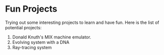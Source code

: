 # Fun Projects

Trying out some interesting projects to learn and have fun. Here is the list of potential projects:

1. Donald Knuth's MIX machine emulator. 
2. Evolving system with a DNA
3. Ray-tracing system